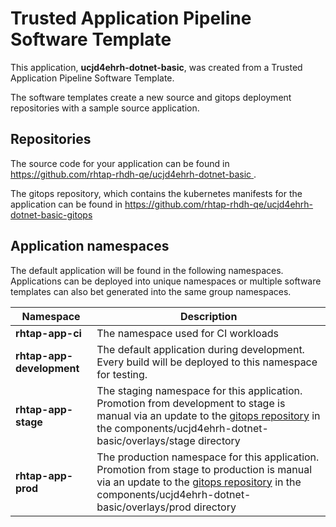 # Trusted Application Pipeline Software Template

This application, **ucjd4ehrh-dotnet-basic**, was created from a Trusted Application Pipeline Software Template.

The software templates create a new source and gitops deployment repositories with a sample source application. 

## Repositories

The source code for your application can be found in [https://github.com/rhtap-rhdh-qe/ucjd4ehrh-dotnet-basic ](https://github.com/rhtap-rhdh-qe/ucjd4ehrh-dotnet-basic ).
 
The gitops repository, which contains the kubernetes manifests for the application can be found in 
[https://github.com/rhtap-rhdh-qe/ucjd4ehrh-dotnet-basic-gitops ](https://github.com/rhtap-rhdh-qe/ucjd4ehrh-dotnet-basic-gitops ) 

## Application namespaces 

The default application will be found in the following namespaces. Applications can be deployed into unique namespaces or multiple software templates can also bet generated into the same group namespaces.  

|  Namespace   |  Description   |  
| -------- | -------- |
| **rhtap-app-ci** | The namespace used for CI workloads |
| **rhtap-app-development** | The default application during development. Every build will be deployed to this namespace for testing. |
| **rhtap-app-stage** | The staging namespace for this application. Promotion from development to stage is manual via an update to the [gitops repository](https://github.com/rhtap-rhdh-qe/ucjd4ehrh-dotnet-basic-gitops ) in the components/ucjd4ehrh-dotnet-basic/overlays/stage directory |
| **rhtap-app-prod** | The production namespace for this application. Promotion from stage to production is manual via an update to the [gitops repository](https://github.com/rhtap-rhdh-qe/ucjd4ehrh-dotnet-basic-gitops ) in the components/ucjd4ehrh-dotnet-basic/overlays/prod directory |